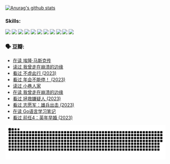 
[![Anurag's github stats](https://github-readme-stats.vercel.app/api?username=w940853815)](https://github.com/anuraghazra/github-readme-stats)

### Skills:

<code><img height="32" src="https://cdn.jsdelivr.net/npm/simple-icons@v5/icons/python.svg"></code>
<code><img height="32" src="https://cdn.jsdelivr.net/npm/simple-icons@v5/icons/javascript.svg"></code>
<code><img height="32" src="https://cdn.jsdelivr.net/npm/simple-icons@v5/icons/django.svg"></code>
<code><img height="32" src="https://cdn.jsdelivr.net/npm/simple-icons@v5/icons/flask.svg"></code>
<code><img height="32" src="https://cdn.jsdelivr.net/npm/simple-icons@v5/icons/vuetify.svg"></code>
<code><img height="32" src="https://cdn.jsdelivr.net/npm/simple-icons@v5/icons/git.svg"></code>
<code><img height="32" src="https://cdn.jsdelivr.net/npm/simple-icons@v5/icons/docker.svg"></code>
<code><img height="32" src="https://cdn.jsdelivr.net/npm/simple-icons@v5/icons/postgresql.svg"></code>
<code><img height="32" src="https://cdn.jsdelivr.net/npm/simple-icons@v5/icons/elasticsearch.svg"></code>
<code><img height="32" src="https://cdn.jsdelivr.net/npm/simple-icons@v5/icons/macos.svg"></code>
<code><img height="32" src="https://cdn.jsdelivr.net/npm/simple-icons@v5/icons/linux.svg"></code>

### 🗣 豆瓣:

<!-- DOUBAN-ACTIVITIES:START -->
- [在读 埃隆·马斯克传](https://www.douban.com/people/136069238/status/4500417190/?_i=06501704)
- [读过 我曾走在崩溃的边缘](https://www.douban.com/people/136069238/status/4500416754/?_i=06501704)
- [看过 不虚此行‎ (2023)](https://www.douban.com/people/136069238/status/4499973052/?_i=06501704)
- [看过 年会不能停！‎ (2023)](https://www.douban.com/people/136069238/status/4498582002/?_i=06501704)
- [读过 小巷人家](https://www.douban.com/people/136069238/status/4489290935/?_i=06501704)
- [在读 我曾走在崩溃的边缘](https://www.douban.com/people/136069238/status/4489290559/?_i=06501704)
- [看过 拯救嫌疑人‎ (2023)](https://www.douban.com/people/136069238/status/4477421513/?_i=06501704)
- [看过 志愿军：雄兵出击‎ (2023)](https://www.douban.com/people/136069238/status/4465247367/?_i=06501704)
- [在读 Go语言学习笔记](https://www.douban.com/people/136069238/status/4459852901/?_i=06501704)
- [看过 前任4：英年早婚‎ (2023)](https://www.douban.com/people/136069238/status/4458320768/?_i=06501704)
<!-- DOUBAN-ACTIVITIES:END -->


![Snake animation](https://raw.githubusercontent.com/w940853815/w940853815/output/github-contribution-grid-snake.svg)

<!--
**w940853815/w940853815** is a ✨ _special_ ✨ repository because its `README.md` (this file) appears on your GitHub profile.

Here are some ideas to get you started:

- 🔭 I’m currently working on ...
- 🌱 I’m currently learning ...
- 👯 I’m looking to collaborate on ...
- 🤔 I’m looking for help with ...
- 💬 Ask me about ...
- 📫 How to reach me: ...
- 😄 Pronouns: ...
- ⚡ Fun fact: ...
-->
